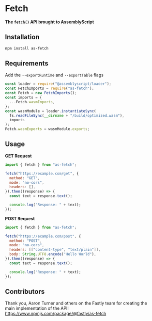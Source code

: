 # Fetch

**The `fetch()` API brought to AssemblyScript**

## Installation

```bash
npm install as-fetch
```

## Requirements

Add the `--exportRuntime` and `--exportTable` flags

```js
const loader = require("@assemblyscript/loader");
const FetchImports = require("as-fetch");
const Fetch = new FetchImports();
const imports = {
  ...Fetch.wasmImports,
};
const wasmModule = loader.instantiateSync(
  fs.readFileSync(__dirname + "/build/optimized.wasm"),
  imports
);
Fetch.wasmExports = wasmModule.exports;
```

## Usage

**GET Request**

```js
import { fetch } from "as-fetch";

fetch("https://example.com/get", {
  method: "GET",
  mode: "no-cors",
  headers: [],
}).then((response) => {
  const text = response.text();

  console.log("Response: " + text);
});
```

**POST Request**

```js
import { fetch } from "as-fetch";

fetch("https://example.com/post", {
  method: "POST",
  mode: "no-cors",
  headers: [["content-type", "text/plain"]],
  body: String.UTF8.encode("Hello World"),
}).then((response) => {
  const text = response.text();

  console.log("Response: " + text);
});
```

## Contributors

Thank you, Aaron Turner and others on the Fastly team for creating the main implementation of the API! https://www.npmjs.com/package/@fastly/as-fetch

